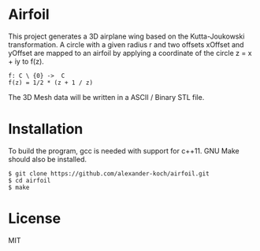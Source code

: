# Airfoil

This project generates a 3D airplane wing based on the Kutta-Joukowski transformation.
A circle with a given radius r and two offsets xOffset and yOffset are mapped to
an airfoil by applying a coordinate of the circle z = x + iy to f(z).

```
f: C \ {0} ->  C
f(z) = 1/2 * (z + 1 / z)
```

The 3D Mesh data will be written in a ASCII / Binary STL file.

# Installation

To build the program, gcc is needed with support for c++11.
GNU Make should also be installed.

```
$ git clone https://github.com/alexander-koch/airfoil.git
$ cd airfoil
$ make
```

# License

MIT
